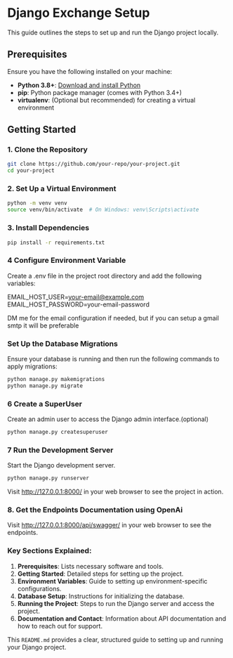 # Django Exchange Setup 

This guide outlines the steps to set up and run the Django project locally.

## Prerequisites

Ensure you have the following installed on your machine:

- **Python 3.8+**: [Download and install Python](https://www.python.org/downloads/)
- **pip**: Python package manager (comes with Python 3.4+)
- **virtualenv**: (Optional but recommended) for creating a virtual environment
<!-- - **PostgreSQL** (if using a PostgreSQL database) -->

## Getting Started

### 1. Clone the Repository

```bash
git clone https://github.com/your-repo/your-project.git
cd your-project
```


### 2. Set Up a Virtual Environment

```bash
python -m venv venv
source venv/bin/activate  # On Windows: venv\Scripts\activate
```

### 3. Install Dependencies 

```bash
pip install -r requirements.txt
```
### 4 Configure Environment Variable

Create a .env file in the project root directory and add the following variables:

EMAIL_HOST_USER=your-email@example.com
EMAIL_HOST_PASSWORD=your-email-password

DM me for the email configuration if needed, but if you can setup a gmail smtp it will be preferable

### Set Up the Database Migrations

Ensure your database is running and then run the following commands to apply migrations:

```bash
python manage.py makemigrations
python manage.py migrate
```

### 6 Create a SuperUser

Create an admin user to access the Django admin interface.(optional)

```bash
python manage.py createsuperuser
```

### 7 Run the Development Server
Start the Django development server.

```bash
python manage.py runserver
```

Visit http://127.0.0.1:8000/ in your web browser to see the project in action.

### 8. Get the Endpoints Documentation using OpenAi

Visit http://127.0.0.1:8000/api/swagger/ in your web browser to see the endpoints.



### Key Sections Explained:
1. **Prerequisites**: Lists necessary software and tools.
2. **Getting Started**: Detailed steps for setting up the project.
3. **Environment Variables**: Guide to setting up environment-specific configurations.
4. **Database Setup**: Instructions for initializing the database.
5. **Running the Project**: Steps to run the Django server and access the project.
6. **Documentation and Contact**: Information about API documentation and how to reach out for support.

This `README.md` provides a clear, structured guide to setting up and running your Django project.
